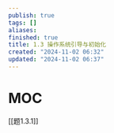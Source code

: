 ```yaml
---
publish: true
tags: []
aliases: 
finished: true
title: 1.3 操作系统引导与初始化
created: "2024-11-02 06:32"
updated: "2024-11-02 06:37"
---
```

# MOC

[[题1.3.1]]